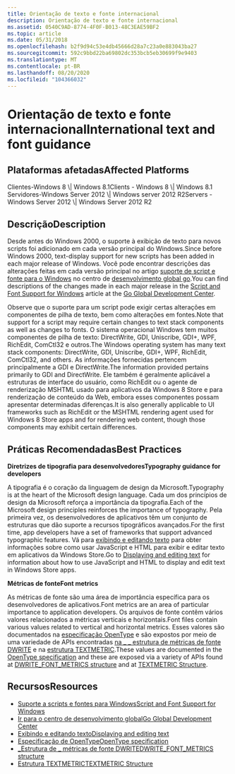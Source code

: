```yaml
---
title: Orientação de texto e fonte internacional
description: Orientação de texto e fonte internacional
ms.assetid: 0540C9AD-8774-4F0F-B013-48C3EAE59BF2
ms.topic: article
ms.date: 05/31/2018
ms.openlocfilehash: b2f9d94c53e4db45666d28a7c23a0e883043ba27
ms.sourcegitcommit: 592c9bbd22ba69802dc353bcb5eb30699f9e9403
ms.translationtype: MT
ms.contentlocale: pt-BR
ms.lasthandoff: 08/20/2020
ms.locfileid: "104366032"
---
```

# <a name="international-text-and-font-guidance"></a><span data-ttu-id="a16f4-103">Orientação de texto e fonte internacional</span><span class="sxs-lookup"><span data-stu-id="a16f4-103">International text and font guidance</span></span>

## <a name="affected-platforms"></a><span data-ttu-id="a16f4-104">Plataformas afetadas</span><span class="sxs-lookup"><span data-stu-id="a16f4-104">Affected Platforms</span></span>

<dl> <span data-ttu-id="a16f4-105">Clientes-Windows 8 \| Windows 8.1</span><span class="sxs-lookup"><span data-stu-id="a16f4-105">Clients - Windows 8 \| Windows 8.1</span></span>  
<span data-ttu-id="a16f4-106">Servidores-Windows Server 2012 \| Windows server 2012 R2</span><span class="sxs-lookup"><span data-stu-id="a16f4-106">Servers - Windows Server 2012 \| Windows Server 2012 R2</span></span>  
</dl>

## <a name="description"></a><span data-ttu-id="a16f4-107">Descrição</span><span class="sxs-lookup"><span data-stu-id="a16f4-107">Description</span></span>

<span data-ttu-id="a16f4-108">Desde antes do Windows 2000, o suporte à exibição de texto para novos scripts foi adicionado em cada versão principal do Windows.</span><span class="sxs-lookup"><span data-stu-id="a16f4-108">Since before Windows 2000, text-display support for new scripts has been added in each major release of Windows.</span></span> <span data-ttu-id="a16f4-109">Você pode encontrar descrições das alterações feitas em cada versão principal no artigo [suporte de script e fonte para o Windows](https://msdn.microsoft.com/goglobal/bb688099.aspx) no centro de [desenvolvimento global go](https://msdn.microsoft.com/goglobal/default).</span><span class="sxs-lookup"><span data-stu-id="a16f4-109">You can find descriptions of the changes made in each major release in the [Script and Font Support for Windows](https://msdn.microsoft.com/goglobal/bb688099.aspx) article at the [Go Global Development Center](https://msdn.microsoft.com/goglobal/default).</span></span>

<span data-ttu-id="a16f4-110">Observe que o suporte para um script pode exigir certas alterações em componentes de pilha de texto, bem como alterações em fontes.</span><span class="sxs-lookup"><span data-stu-id="a16f4-110">Note that support for a script may require certain changes to text stack components as well as changes to fonts.</span></span> <span data-ttu-id="a16f4-111">O sistema operacional Windows tem muitos componentes de pilha de texto: DirectWrite, GDI, Uniscribe, GDI+, WPF, RichEdit, ComCtl32 e outros.</span><span class="sxs-lookup"><span data-stu-id="a16f4-111">The Windows operating system has many text stack components: DirectWrite, GDI, Uniscribe, GDI+, WPF, RichEdit, ComCtl32, and others.</span></span> <span data-ttu-id="a16f4-112">As informações fornecidas pertencem principalmente a GDI e DirectWrite.</span><span class="sxs-lookup"><span data-stu-id="a16f4-112">The information provided pertains primarily to GDI and DirectWrite.</span></span> <span data-ttu-id="a16f4-113">Ele também é geralmente aplicável a estruturas de interface do usuário, como RichEdit ou o agente de renderização MSHTML usado para aplicativos da Windows 8 Store e para renderização de conteúdo da Web, embora esses componentes possam apresentar determinadas diferenças.</span><span class="sxs-lookup"><span data-stu-id="a16f4-113">It is also generally applicable to UI frameworks such as RichEdit or the MSHTML rendering agent used for Windows 8 Store apps and for rendering web content, though those components may exhibit certain differences.</span></span>

## <a name="best-practices"></a><span data-ttu-id="a16f4-114">Práticas Recomendadas</span><span class="sxs-lookup"><span data-stu-id="a16f4-114">Best Practices</span></span>

<span data-ttu-id="a16f4-115">**Diretrizes de tipografia para desenvolvedores**</span><span class="sxs-lookup"><span data-stu-id="a16f4-115">**Typography guidance for developers**</span></span>

<span data-ttu-id="a16f4-116">A tipografia é o coração da linguagem de design da Microsoft.</span><span class="sxs-lookup"><span data-stu-id="a16f4-116">Typography is at the heart of the Microsoft design language.</span></span> <span data-ttu-id="a16f4-117">Cada um dos princípios de design da Microsoft reforça a importância da tipografia.</span><span class="sxs-lookup"><span data-stu-id="a16f4-117">Each of the Microsoft design principles reinforces the importance of typography.</span></span> <span data-ttu-id="a16f4-118">Pela primeira vez, os desenvolvedores de aplicativos têm um conjunto de estruturas que dão suporte a recursos tipográficos avançados.</span><span class="sxs-lookup"><span data-stu-id="a16f4-118">For the first time, app developers have a set of frameworks that support advanced typographic features.</span></span> <span data-ttu-id="a16f4-119">Vá para [exibindo e editando texto](/previous-versions/windows/apps/hh465442(v=win.10)) para obter informações sobre como usar JavaScript e HTML para exibir e editar texto em aplicativos da Windows Store.</span><span class="sxs-lookup"><span data-stu-id="a16f4-119">Go to [Displaying and editing text](/previous-versions/windows/apps/hh465442(v=win.10)) for information about how to use JavaScript and HTML to display and edit text in Windows Store apps.</span></span>

<span data-ttu-id="a16f4-120">**Métricas de fonte**</span><span class="sxs-lookup"><span data-stu-id="a16f4-120">**Font metrics**</span></span>

<span data-ttu-id="a16f4-121">As métricas de fonte são uma área de importância específica para os desenvolvedores de aplicativos.</span><span class="sxs-lookup"><span data-stu-id="a16f4-121">Font metrics are an area of particular importance to application developers.</span></span> <span data-ttu-id="a16f4-122">Os arquivos de fonte contêm vários valores relacionados a métricas verticais e horizontais.</span><span class="sxs-lookup"><span data-stu-id="a16f4-122">Font files contain various values related to vertical and horizontal metrics.</span></span> <span data-ttu-id="a16f4-123">Esses valores são documentados na [especificação OpenType](https://www.microsoft.com/typography/otspec/) e são expostos por meio de uma variedade de APIs encontradas [na \_ \_ estrutura de métricas de fonte DWRITE](/windows/win32/api/dwrite/ns-dwrite-dwrite_font_metrics) e na [estrutura TEXTMETRIC](/windows/win32/api/wingdi/ns-wingdi-textmetrica).</span><span class="sxs-lookup"><span data-stu-id="a16f4-123">These values are documented in the [OpenType specification](https://www.microsoft.com/typography/otspec/) and these are exposed via a variety of APIs found at [DWRITE\_FONT\_METRICS structure](/windows/win32/api/dwrite/ns-dwrite-dwrite_font_metrics) and at [TEXTMETRIC Structure](/windows/win32/api/wingdi/ns-wingdi-textmetrica).</span></span>

## <a name="resources"></a><span data-ttu-id="a16f4-124">Recursos</span><span class="sxs-lookup"><span data-stu-id="a16f4-124">Resources</span></span>

-   [<span data-ttu-id="a16f4-125">Suporte a scripts e fontes para Windows</span><span class="sxs-lookup"><span data-stu-id="a16f4-125">Script and Font Support for Windows</span></span>](https://msdn.microsoft.com/goglobal/bb688099.aspx)
-   [<span data-ttu-id="a16f4-126">Ir para o centro de desenvolvimento global</span><span class="sxs-lookup"><span data-stu-id="a16f4-126">Go Global Development Center</span></span>](https://msdn.microsoft.com/goglobal/default)
-   <span data-ttu-id="a16f4-127">[Exibindo e editando texto](/previous-versions/windows/apps/hh465442(v=win.10))</span><span class="sxs-lookup"><span data-stu-id="a16f4-127">[Displaying and editing text](/previous-versions/windows/apps/hh465442(v=win.10))</span></span>
-   [<span data-ttu-id="a16f4-128">Especificação de OpenType</span><span class="sxs-lookup"><span data-stu-id="a16f4-128">OpenType specification</span></span>](https://www.microsoft.com/typography/otspec/)
-   [<span data-ttu-id="a16f4-129">\_Estrutura de \_ métricas de fonte DWRITE</span><span class="sxs-lookup"><span data-stu-id="a16f4-129">DWRITE\_FONT\_METRICS structure</span></span>](/windows/win32/api/dwrite/ns-dwrite-dwrite_font_metrics)
-   [<span data-ttu-id="a16f4-130">Estrutura TEXTMETRIC</span><span class="sxs-lookup"><span data-stu-id="a16f4-130">TEXTMETRIC Structure</span></span>](/windows/win32/api/wingdi/ns-wingdi-textmetrica)

 

 